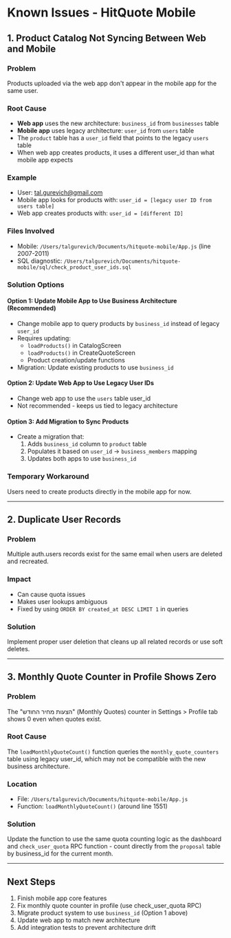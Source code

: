 # Known Issues - HitQuote Mobile

## 1. Product Catalog Not Syncing Between Web and Mobile

### Problem
Products uploaded via the web app don't appear in the mobile app for the same user.

### Root Cause
- **Web app** uses the new architecture: `business_id` from `businesses` table
- **Mobile app** uses legacy architecture: `user_id` from `users` table
- The `product` table has a `user_id` field that points to the legacy `users` table
- When web app creates products, it uses a different user_id than what mobile app expects

### Example
- User: tal.gurevich@gmail.com
- Mobile app looks for products with: `user_id = [legacy user ID from users table]`
- Web app creates products with: `user_id = [different ID]`

### Files Involved
- Mobile: `/Users/talgurevich/Documents/hitquote-mobile/App.js` (line 2007-2011)
- SQL diagnostic: `/Users/talgurevich/Documents/hitquote-mobile/sql/check_product_user_ids.sql`

### Solution Options

#### Option 1: Update Mobile App to Use Business Architecture (Recommended)
- Change mobile app to query products by `business_id` instead of legacy `user_id`
- Requires updating:
  - `loadProducts()` in CatalogScreen
  - `loadProducts()` in CreateQuoteScreen
  - Product creation/update functions
- Migration: Update existing products to use `business_id`

#### Option 2: Update Web App to Use Legacy User IDs
- Change web app to use the `users` table user_id
- Not recommended - keeps us tied to legacy architecture

#### Option 3: Add Migration to Sync Products
- Create a migration that:
  1. Adds `business_id` column to `product` table
  2. Populates it based on `user_id` → `business_members` mapping
  3. Updates both apps to use `business_id`

### Temporary Workaround
Users need to create products directly in the mobile app for now.

---

## 2. Duplicate User Records

### Problem
Multiple auth.users records exist for the same email when users are deleted and recreated.

### Impact
- Can cause quota issues
- Makes user lookups ambiguous
- Fixed by using `ORDER BY created_at DESC LIMIT 1` in queries

### Solution
Implement proper user deletion that cleans up all related records or use soft deletes.

---

## 3. Monthly Quote Counter in Profile Shows Zero

### Problem
The "הצעות מחיר החודש" (Monthly Quotes) counter in Settings > Profile tab shows 0 even when quotes exist.

### Root Cause
The `loadMonthlyQuoteCount()` function queries the `monthly_quote_counters` table using legacy user_id, which may not be compatible with the new business architecture.

### Location
- File: `/Users/talgurevich/Documents/hitquote-mobile/App.js`
- Function: `loadMonthlyQuoteCount()` (around line 1551)

### Solution
Update the function to use the same quota counting logic as the dashboard and `check_user_quota` RPC function - count directly from the `proposal` table by business_id for the current month.

---

## Next Steps
1. Finish mobile app core features
2. Fix monthly quote counter in profile (use check_user_quota RPC)
3. Migrate product system to use `business_id` (Option 1 above)
4. Update web app to match new architecture
5. Add integration tests to prevent architecture drift
